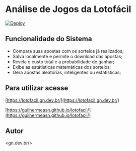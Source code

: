 # Análise de Jogos da Lotofácil

[![Deploy](https://github.com/guilhermeasn/lotofacil/actions/workflows/build.yml/badge.svg)](https://github.com/guilhermeasn/lotofacil/actions/workflows/build.yml)

## Funcionalidade do Sistema

- Compara suas apostas com os sorteios já realizados;
- Salva localmente e permite o download das apostas;
- Revela o custo total e a probabilidade de ganhar;
- Exibe as estátisticas matemáticas dos sorteios;
- Gera apostas aleatórias, inteligentes ou estatísticas;

## Para utilizar acesse

[https://lotofacil.gn.dev.br/](https://lotofacil.gn.dev.br/)

[https://guilhermeasn.github.io/lotofacil/](https://guilhermeasn.github.io/lotofacil/)

## Autor

&lt;gn.dev.br/&gt;
